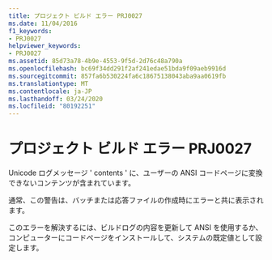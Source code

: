 ```yaml
---
title: プロジェクト ビルド エラー PRJ0027
ms.date: 11/04/2016
f1_keywords:
- PRJ0027
helpviewer_keywords:
- PRJ0027
ms.assetid: 85d73a78-4b9e-4553-9f5d-2d76c48a790a
ms.openlocfilehash: bc69f34dd291f2af241edae51bda9f09aeb9916d
ms.sourcegitcommit: 857fa6b530224fa6c18675138043aba9aa0619fb
ms.translationtype: MT
ms.contentlocale: ja-JP
ms.lasthandoff: 03/24/2020
ms.locfileid: "80192251"
---
```

# <a name="project-build-error-prj0027"></a>プロジェクト ビルド エラー PRJ0027

Unicode ログメッセージ ' contents ' に、ユーザーの ANSI コードページに変換できないコンテンツが含まれています。

通常、この警告は、バッチまたは応答ファイルの作成時にエラーと共に表示されます。

このエラーを解決するには、ビルドログの内容を更新して ANSI を使用するか、コンピューターにコードページをインストールして、システムの既定値として設定します。
